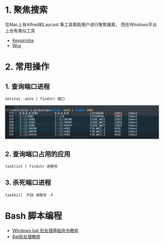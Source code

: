# 1. 聚焦搜索

在Mac上有Alfred和Laycast 等工具帮助用户进行聚焦搜索， 而在WIndows平台上也有类似工具

- [Keypirinha](https://keypirinha.com/)
- [Wox](http://www.wox.one/)

# 2. 常用操作

## 1. 查询端口进程

```shell
netstat -anto | findstr 端口
```

![windows process number](../../assets/images/windows/windows-process-number.png)

## 2. 查询端口占用的应用

```shell
tasklist | findstr 进程号
```

## 3. 杀死端口进程

```shell 
taskkill -PID 进程号 -F
```



# Bash 脚本编程

- [WIndows bat 批处理基础命令教程](https://cloud.tencent.com/developer/article/2118950)
- [Bat批处理教程](https://www.w3cschool.cn/dosmlxxsc1/wvqyr9.html)